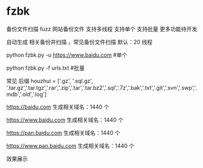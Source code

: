# fzbk
备份文件扫描 fuzz 网站备份文件 支持多线程 支持单个 支持批量 更多功能待开发 


自动生成 相关备份并扫描 ，常见备份文件扫描 默认：20 线程

python fzbk.py -u https://www.baidu.com #单个
                                                
python fzbk.py -f urls.txt              #批量



常见 后缀 houzhui = ['.gz', '.sql.gz', '.tar.gz','.tar.tgz','.rar','.zip','.tar','.tar.bz2','.sql','.7z','.bak','.txt','.git','.svn','.swp','.mdb','.old','.log']


https://baidu.com            生成相关域名：1440 个
 
https://www.baidu.com        生成相关域名：1440 个

https://pan.baidu.com        生成相关域名：1440 个

https://www.pan.baidu.com    生成相关域名：1440 个


效果展示




